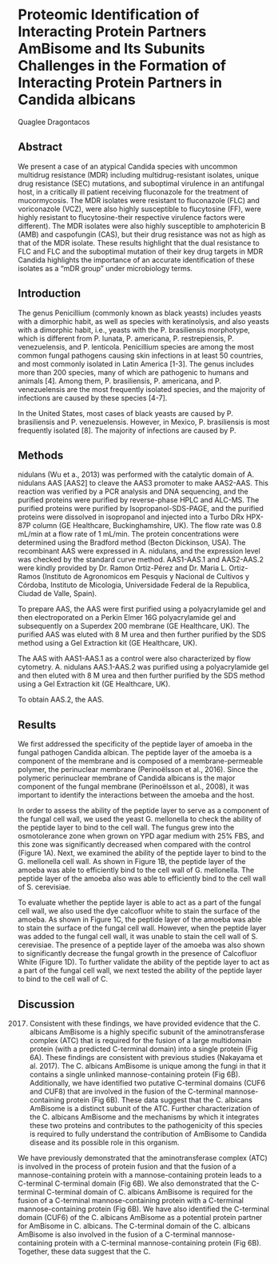 # Proteomic Identification of Interacting Protein Partners AmBisome and Its Subunits Challenges in the Formation of Interacting Protein Partners in Candida albicans
Quaglee Dragontacos


## Abstract
We present a case of an atypical Candida species with uncommon multidrug resistance (MDR) including multidrug-resistant isolates, unique drug resistance (SEC) mutations, and suboptimal virulence in an antifungal host, in a critically ill patient receiving fluconazole for the treatment of mucormycosis. The MDR isolates were resistant to fluconazole (FLC) and voriconazole (VCZ), were also highly susceptible to flucytosine (FF), were highly resistant to flucytosine-their respective virulence factors were different). The MDR isolates were also highly susceptible to amphotericin B (AMB) and caspofungin (CAS), but their drug resistance was not as high as that of the MDR isolate. These results highlight that the dual resistance to FLC and FLC and the suboptimal mutation of their key drug targets in MDR Candida highlights the importance of an accurate identification of these isolates as a “mDR group” under microbiology terms.


## Introduction
The genus Penicillium (commonly known as black yeasts) includes yeasts with a dimorphic habit, as well as species with keratinolysis, and also yeasts with a dimorphic habit, i.e., yeasts with the P. brasiliensis morphotype, which is different from P. lunata, P. americana, P. restrepiensis, P. venezuelensis, and P. lenticola. Penicillium species are among the most common fungal pathogens causing skin infections in at least 50 countries, and most commonly isolated in Latin America [1-3]. The genus includes more than 200 species, many of which are pathogenic to humans and animals [4]. Among them, P. brasiliensis, P. americana, and P. venezuelensis are the most frequently isolated species, and the majority of infections are caused by these species [4-7].

In the United States, most cases of black yeasts are caused by P. brasiliensis and P. venezuelensis. However, in Mexico, P. brasiliensis is most frequently isolated [8]. The majority of infections are caused by P.


## Methods
nidulans (Wu et a., 2013) was performed with the catalytic domain of A. nidulans AAS [AAS2] to cleave the AAS3 promoter to make AAS2-AAS. This reaction was verified by a PCR analysis and DNA sequencing, and the purified proteins were purified by reverse-phase HPLC and ALC-MS. The purified proteins were purified by Isopropanol-SDS-PAGE, and the purified proteins were dissolved in isopropanol and injected into a Turbo DRx HPX-87P column (GE Healthcare, Buckinghamshire, UK). The flow rate was 0.8 mL/min at a flow rate of 1 mL/min. The protein concentrations were determined using the Bradford method (Becton Dickinson, USA). The recombinant AAS were expressed in A. nidulans, and the expression level was checked by the standard curve method. AAS1-AAS.1 and AAS2-AAS.2 were kindly provided by Dr. Ramon Ortiz-Pérez and Dr. Maria L. Ortiz-Ramos (Instituto de Agronomicos em Pesquis y Nacional de Cultivos y Córdoba, Instituto de Micologia, Universidade Federal de la Republica, Ciudad de Valle, Spain).

To prepare AAS, the AAS were first purified using a polyacrylamide gel and then electroporated on a Perkin Elmer 16G polyacrylamide gel and subsequently on a Superdex 200 membrane (GE Healthcare, UK). The purified AAS was eluted with 8 M urea and then further purified by the SDS method using a Gel Extraction kit (GE Healthcare, UK).

The AAS with AAS1-AAS.1 as a control were also characterized by flow cytometry. A. nidulans AAS.1-AAS.2 was purified using a polyacrylamide gel and then eluted with 8 M urea and then further purified by the SDS method using a Gel Extraction kit (GE Healthcare, UK).

To obtain AAS.2, the AAS.


## Results
We first addressed the specificity of the peptide layer of amoeba in the fungal pathogen Candida albican. The peptide layer of the amoeba is a component of the membrane and is composed of a membrane-permeable polymer, the perinuclear membrane (Perinoëlsson et al., 2016). Since the polymeric perinuclear membrane of Candida albicans is the major component of the fungal membrane (Perinoëlsson et al., 2008), it was important to identify the interactions between the amoeba and the host.

In order to assess the ability of the peptide layer to serve as a component of the fungal cell wall, we used the yeast G. mellonella to check the ability of the peptide layer to bind to the cell wall. The fungus grew into the osmotolerance zone when grown on YPD agar medium with 25% FBS, and this zone was significantly decreased when compared with the control (Figure 1A). Next, we examined the ability of the peptide layer to bind to the G. mellonella cell wall. As shown in Figure 1B, the peptide layer of the amoeba was able to efficiently bind to the cell wall of G. mellonella. The peptide layer of the amoeba also was able to efficiently bind to the cell wall of S. cerevisiae.

To evaluate whether the peptide layer is able to act as a part of the fungal cell wall, we also used the dye calcofluor white to stain the surface of the amoeba. As shown in Figure 1C, the peptide layer of the amoeba was able to stain the surface of the fungal cell wall. However, when the peptide layer was added to the fungal cell wall, it was unable to stain the cell wall of S. cerevisiae. The presence of a peptide layer of the amoeba was also shown to significantly decrease the fungal growth in the presence of Calcofluor White (Figure 1D). To further validate the ability of the peptide layer to act as a part of the fungal cell wall, we next tested the ability of the peptide layer to bind to the cell wall of C.


## Discussion
2017. Consistent with these findings, we have provided evidence that the C. albicans AmBisome is a highly specific subunit of the aminotransferase complex (ATC) that is required for the fusion of a large multidomain protein (with a predicted C-terminal domain) into a single protein (Fig 6A). These findings are consistent with previous studies (Nakayama et al. 2017). The C. albicans AmBisome is unique among the fungi in that it contains a single unlinked mannose-containing protein (Fig 6B). Additionally, we have identified two putative C-terminal domains (CUF6 and CUF8) that are involved in the fusion of the C-terminal mannose-containing protein (Fig 6B). These data suggest that the C. albicans AmBisome is a distinct subunit of the ATC. Further characterization of the C. albicans AmBisome and the mechanisms by which it integrates these two proteins and contributes to the pathogenicity of this species is required to fully understand the contribution of AmBisome to Candida disease and its possible role in this organism.

We have previously demonstrated that the aminotransferase complex (ATC) is involved in the process of protein fusion and that the fusion of a mannose-containing protein with a mannose-containing protein leads to a C-terminal C-terminal domain (Fig 6B). We also demonstrated that the C-terminal C-terminal domain of C. albicans AmBisome is required for the fusion of a C-terminal mannose-containing protein with a C-terminal mannose-containing protein (Fig 6B). We have also identified the C-terminal domain (CUF6) of the C. albicans AmBisome as a potential protein partner for AmBisome in C. albicans. The C-terminal domain of the C. albicans AmBisome is also involved in the fusion of a C-terminal mannose-containing protein with a C-terminal mannose-containing protein (Fig 6B). Together, these data suggest that the C.
